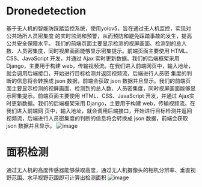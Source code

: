 # Dronedetection
基于无人机的智能防踩踏监控系统，使用yolov5，旨在通过无人机监控，实现对公共场所人员密集度 的实时监测和预警，从而预防和避免踩踏事故的发生，提高公共安全保障水平。 
我们的前端页面主要显示检测的视屏画面、检测到的总人数、人员密集度，同时视屏画面能够显示密集提示。前端页面主要使用 HTML、CSS、JavaScript 开发，并通过 Ajax
实时更新数据。我们的后端框架采用 Django，主要用于构建 web，传输视频流。在我们进入前端网页中，输入地址，就会调用后端接口，开始进行目标检测并返回视频流，后端进行人员密
集度的判断的信息将会转换成 json 数据，前端会获取 json 数据并且显示。我们的前端页面主要显示检测的视屏画面、检测到的总人数、人员密集度，同时视屏画面能够显示密集提示。前端页面主要使用 HTML、CSS、JavaScript 开发，并通过 Ajax实时更新数据。我们的后端框架采用 Django，主要用于构建 web，传输视频流。在我们进入前端网
页中，输入地址，就会调用后端接口，开始进行目标检测并返回视频流，后端进行人员密集度的判断的信息将会转换成 json 数据，前端会获取 json 数据并且显示。
![image](https://github.com/ML-aChun/yolov5-Dronedetection/assets/94532351/6ec2225b-0a72-4b69-8c59-8aa0880fb685)


# 面积检测
通过无人机的高度传感器能够获取高度，通过无人机摄像头的相机分辨率、垂直视野范围、水平视野范围即可计算出检测面积
![image](https://github.com/ML-aChun/yolov5-Dronedetection/assets/94532351/ef911674-539a-43fd-b6a9-f4286b1d9737)


